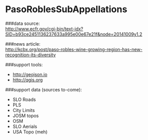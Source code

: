 PasoRoblesSubAppellations
=========================

###data source:  
http://www.ecfr.gov/cgi-bin/text-idx?SID=b93ce2451136237633a995e00e67e21f&node=20141009y1.2

###news article:  
http://kcbx.org/post/paso-robles-wine-growing-region-has-new-recognition-its-diversity

###support tools:  
* http://geojson.io
* http://qgis.org

###support data (sources to-come):  
* SLO Roads  
* PLS  
* City Limits
* JOSM topos
* OSM
* SLO Aerials
* USA Topo (meh)
